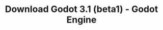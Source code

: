 ---
# Generated by /tools/generators/src/download_archive_generator !!! do not edit by hand !!!
title: 'Download Godot 3.1 (beta1) - Godot Engine'
type: 'download/archive'
name: '3.1'
flavor: 'beta1'
release_date: '2019-01-08T02:00:00-00:00'
release_notes: 'article/dev-snapshot-godot-3-1-beta-1/'
primaryPlatforms:
  - 'android.apk'
  - 'linux.64'
  - 'macos.universal'
  - 'windows.64'
  - 'linux_server.headless.64'
  - 'web'
  - 'templates'
links:
  android.apk:
    name: 'android.apk'
    title: 'Android'
    caption: 'APK Universal (ARM64 + ARMv7 + x86_64 + x86)'
    tags:
      - 'APK download'
      - 'ARM64/v7'
      - 'x86 (64 & 32 bit)'
    hosts:
      github_builds:
        regular: 'https://github.com/godotengine/godot-builds/releases/download/3.1-beta1/Godot_v3.1-beta1_android_editor.apk'
        mono: '#'
      github:
        regular: 'https://github.com/godotengine/godot/releases/download/3.1-beta1/Godot_v3.1-beta1_android_editor.apk'
        mono: '#'
  linux.64:
    name: 'linux.64'
    title: 'Linux'
    caption: 'Padrão (x86_64)'
    tags:
      - '64 bit'
    hosts:
      github_builds:
        regular: 'https://github.com/godotengine/godot-builds/releases/download/3.1-beta1/Godot_v3.1-beta1_x11.64.zip'
        mono: 'https://github.com/godotengine/godot-builds/releases/download/3.1-beta1/Godot_v3.1-beta1_mono_x11_64.zip'
      github:
        regular: 'https://github.com/godotengine/godot/releases/download/3.1-beta1/Godot_v3.1-beta1_x11.64.zip'
        mono: 'https://github.com/godotengine/godot/releases/download/3.1-beta1/Godot_v3.1-beta1_mono_x11_64.zip'
  macos.universal:
    name: 'macos.universal'
    title: 'macOS'
    caption: 'Universal (x86_64 + Silício da Apple)'
    tags:
      - 'Intel/Apple Silicon'
      - '64 bit'
    hosts:
      github_builds:
        regular: 'https://github.com/godotengine/godot-builds/releases/download/3.1-beta1/Godot_v3.1-beta1_osx.universal.zip'
        mono: 'https://github.com/godotengine/godot-builds/releases/download/3.1-beta1/Godot_v3.1-beta1_mono_osx.universal.zip'
      github:
        regular: 'https://github.com/godotengine/godot/releases/download/3.1-beta1/Godot_v3.1-beta1_osx.universal.zip'
        mono: 'https://github.com/godotengine/godot/releases/download/3.1-beta1/Godot_v3.1-beta1_mono_osx.universal.zip'
  windows.64:
    name: 'windows.64'
    title: 'Windows'
    caption: 'Padrão (x86_64)'
    tags:
      - '64 bit'
    hosts:
      github_builds:
        regular: 'https://github.com/godotengine/godot-builds/releases/download/3.1-beta1/Godot_v3.1-beta1_win64.exe.zip'
        mono: 'https://github.com/godotengine/godot-builds/releases/download/3.1-beta1/Godot_v3.1-beta1_mono_win64.zip'
      github:
        regular: 'https://github.com/godotengine/godot/releases/download/3.1-beta1/Godot_v3.1-beta1_win64.exe.zip'
        mono: 'https://github.com/godotengine/godot/releases/download/3.1-beta1/Godot_v3.1-beta1_mono_win64.zip'
  linux_server.headless.64:
    name: 'linux_server.headless.64'
    title: 'Linux Server'
    caption: 'Headless (x86_64)'
    tags:
      - '64 bit'
      - 'Headless'
    hosts:
      github_builds:
        regular: 'https://github.com/godotengine/godot-builds/releases/download/3.1-beta1/Godot_v3.1-beta1_linux_headless.64.zip'
        mono: 'https://github.com/godotengine/godot-builds/releases/download/3.1-beta1/Godot_v3.1-beta1_mono_linux_headless_64.zip'
      github:
        regular: 'https://github.com/godotengine/godot/releases/download/3.1-beta1/Godot_v3.1-beta1_linux_headless.64.zip'
        mono: 'https://github.com/godotengine/godot/releases/download/3.1-beta1/Godot_v3.1-beta1_mono_linux_headless_64.zip'
  web:
    name: 'web'
    title: 'Editor Web'
    caption: ''
    tags:
      - 'Self-hosted'
      - 'Cross-platform'
    hosts:
      github_builds:
        regular: 'https://github.com/godotengine/godot-builds/releases/download/3.1-beta1/Godot_v3.1-beta1_web_editor.zip'
        mono: '#'
      github:
        regular: 'https://github.com/godotengine/godot/releases/download/3.1-beta1/Godot_v3.1-beta1_web_editor.zip'
        mono: '#'
  linux.32:
    name: 'linux.32'
    title: 'Linux'
    caption: 'Padrão (x86)'
    tags:
      - '32 bit'
    hosts:
      github_builds:
        regular: 'https://github.com/godotengine/godot-builds/releases/download/3.1-beta1/Godot_v3.1-beta1_x11.32.zip'
        mono: 'https://github.com/godotengine/godot-builds/releases/download/3.1-beta1/Godot_v3.1-beta1_mono_x11_32.zip'
      github:
        regular: 'https://github.com/godotengine/godot/releases/download/3.1-beta1/Godot_v3.1-beta1_x11.32.zip'
        mono: 'https://github.com/godotengine/godot/releases/download/3.1-beta1/Godot_v3.1-beta1_mono_x11_32.zip'
  windows.32:
    name: 'windows.32'
    title: 'Windows'
    caption: 'Padrão (x86)'
    tags:
      - '32 bit'
    hosts:
      github_builds:
        regular: 'https://github.com/godotengine/godot-builds/releases/download/3.1-beta1/Godot_v3.1-beta1_win32.exe.zip'
        mono: 'https://github.com/godotengine/godot-builds/releases/download/3.1-beta1/Godot_v3.1-beta1_mono_win32.zip'
      github:
        regular: 'https://github.com/godotengine/godot/releases/download/3.1-beta1/Godot_v3.1-beta1_win32.exe.zip'
        mono: 'https://github.com/godotengine/godot/releases/download/3.1-beta1/Godot_v3.1-beta1_mono_win32.zip'
  linux_server.64:
    name: 'linux_server.64'
    title: 'Servidor Linux'
    caption: 'Padrão (x86_64)'
    tags:
      - '64 bit'
    hosts:
      github_builds:
        regular: 'https://github.com/godotengine/godot-builds/releases/download/3.1-beta1/Godot_v3.1-beta1_linux_server.64.zip'
        mono: 'https://github.com/godotengine/godot-builds/releases/download/3.1-beta1/Godot_v3.1-beta1_mono_linux_server_64.zip'
      github:
        regular: 'https://github.com/godotengine/godot/releases/download/3.1-beta1/Godot_v3.1-beta1_linux_server.64.zip'
        mono: 'https://github.com/godotengine/godot/releases/download/3.1-beta1/Godot_v3.1-beta1_mono_linux_server_64.zip'
  aar_library:
    name: 'aar_library'
    title: 'Biblioteca de AAR'
    caption: ''
    tags:
      - 'Android plugins'
      - 'Java'
      - 'Kotlin'
    hosts:
      github_builds:
        regular: 'https://github.com/godotengine/godot-builds/releases/download/3.1-beta1/godot-lib.3.1.beta1.release.aar'
        mono: 'https://github.com/godotengine/godot-builds/releases/download/3.1-beta1/godot-lib.3.1.beta1.mono.release.aar'
      github:
        regular: 'https://github.com/godotengine/godot/releases/download/3.1-beta1/godot-lib.3.1.beta1.release.aar'
        mono: 'https://github.com/godotengine/godot/releases/download/3.1-beta1/godot-lib.3.1.beta1.mono.release.aar'
  templates:
    name: 'templates'
    title: 'Modelos de exportação'
    caption: ''
    tags:
      - 'Utilizado para exportar os seus jogos para todas as plataformas suportadas'
    hosts:
      github_builds:
        regular: 'https://github.com/godotengine/godot-builds/releases/download/3.1-beta1/Godot_v3.1-beta1_export_templates.tpz'
        mono: 'https://github.com/godotengine/godot-builds/releases/download/3.1-beta1/Godot_v3.1-beta1_mono_export_templates.tpz'
      github:
        regular: 'https://github.com/godotengine/godot/releases/download/3.1-beta1/Godot_v3.1-beta1_export_templates.tpz'
        mono: 'https://github.com/godotengine/godot/releases/download/3.1-beta1/Godot_v3.1-beta1_mono_export_templates.tpz'
---